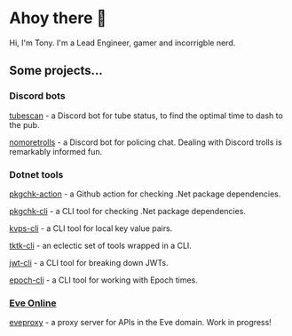 # Ahoy there 👋

Hi, I'm Tony. I'm a Lead Engineer, gamer and incorrigble nerd.

## Some projects...

### Discord bots

[tubescan](https://github.com/tonycknight/tubescan) - a Discord bot for tube status, to find the optimal time to dash to the pub.

[nomoretrolls](https://github.com/tonycknight/nomoretrolls) - a Discord bot for policing chat. Dealing with Discord trolls is remarkably informed fun.

### Dotnet tools

[pkgchk-action](https://github.com/tonycknight/pkgchk-action) - a Github action for checking .Net package dependencies.

[pkgchk-cli](https://github.com/tonycknight/pkgchk-cli) - a CLI tool for checking .Net package dependencies.

[kvps-cli](https://github.com/tonycknight/kvps-cli) - a CLI tool for local key value pairs.

[tktk-cli](https://github.com/tonycknight/tktk-cli) - an eclectic set of tools wrapped in a CLI.

[jwt-cli](https://github.com/tonycknight/jwt-cli) - a CLI tool for breaking down JWTs.

[epoch-cli](https://github.com/tonycknight/epoch-cli) - a CLI tool for working with Epoch times.

### [Eve Online](https://www.eveonline.com/)

[eveproxy](https://github.com/tonycknight/eveproxy) - a proxy server for APIs in the Eve domain. Work in progress!